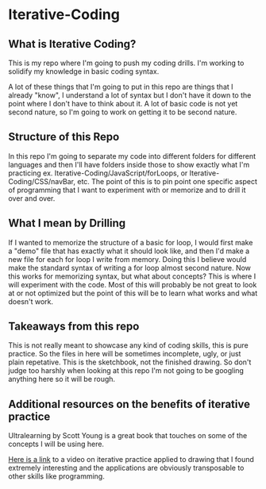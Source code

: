 # Iterative-Coding

## What is Iterative Coding?

This is my repo where I'm going to push my coding drills. I'm working to solidify my knowledge in basic coding syntax.

A lot of these things that I'm going to put in this repo are things that I already "know", I understand a lot of syntax but I don't have it down to the point where I don't have to think about it. A lot of basic code is not yet second nature, so I'm going to work on getting it to be second nature.

## Structure of this Repo

In this repo I'm going to separate my code into different folders for different languages and then I'll have folders inside those to show exactly what I'm practicing ex. Iterative-Coding/JavaScript/forLoops, or Iterative-Coding/CSS/navBar, etc. The point of this is to pin point one specific aspect of programming that I want to experiment with or memorize and to drill it over and over.

## What I mean by Drilling

If I wanted to memorize the structure of a basic for loop, I would first make a "demo" file that has exactly what it should look like, and then I'd make a new file for each for loop I write from memory. Doing this I believe would make the standard syntax of writing a for loop almost second nature.
Now this works for memorizing syntax, but what about concepts? This is where I will experiment with the code. Most of this will probably be not great to look at or not optimized but the point of this will be to learn what works and what doesn't work.

## Takeaways from this repo

This is not really meant to showcase any kind of coding skills, this is pure practice. So the files in here will be sometimes incomplete, ugly, or just plain repetative. This is the sketchbook, not the finished drawing. So don't judge too harshly when looking at this repo I'm not going to be googling anything here so it will be rough.

## Additional resources on the benefits of iterative practice

Ultralearning by Scott Young is a great book that touches on some of the concepts I will be using here.

[Here is a link](https://www.youtube.com/watch?v=k0ufz75UvHs&list=PLd7W4lM8E1yel7vnrcCyBQxATgnoCT9xw) to a video on iterative practice applied to drawing that I found extremely interesting and the applications are obviously transposable to other skills like programming.
